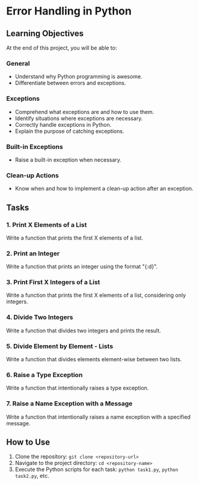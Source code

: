 # Error Handling in Python

## Learning Objectives

At the end of this project, you will be able to:

### General
- Understand why Python programming is awesome.
- Differentiate between errors and exceptions.

### Exceptions
- Comprehend what exceptions are and how to use them.
- Identify situations where exceptions are necessary.
- Correctly handle exceptions in Python.
- Explain the purpose of catching exceptions.

### Built-in Exceptions
- Raise a built-in exception when necessary.

### Clean-up Actions
- Know when and how to implement a clean-up action after an exception.

## Tasks

### 1. Print X Elements of a List
Write a function that prints the first X elements of a list.

### 2. Print an Integer
Write a function that prints an integer using the format "{:d}".

### 3. Print First X Integers of a List
Write a function that prints the first X elements of a list, considering only integers.

### 4. Divide Two Integers
Write a function that divides two integers and prints the result.

### 5. Divide Element by Element - Lists
Write a function that divides elements element-wise between two lists.

### 6. Raise a Type Exception
Write a function that intentionally raises a type exception.

### 7. Raise a Name Exception with a Message
Write a function that intentionally raises a name exception with a specified message.

## How to Use
1. Clone the repository: `git clone <repository-url>`
2. Navigate to the project directory: `cd <repository-name>`
3. Execute the Python scripts for each task: `python task1.py`, `python task2.py`, etc.

